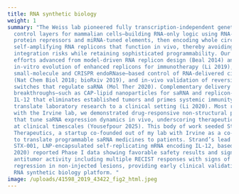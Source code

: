 ```yaml
---
title: RNA synthetic biology
weight: 1
summary: "The Weiss lab pioneered fully transcription‑independent genetic
  control layers for mammalian cells—building RNA‑only logic using RNA‑binding
  protein repressors and miRNA‑tuned elements, then encoding whole circuits on
  self‑amplifying RNA replicons that function in vivo, thereby avoiding genomic
  integration risks while retaining sophisticated programmability. Our research
  efforts advanced from model‑driven RNA replicon design (Beal 2014) and
  in‑vitro evolution of enhanced replicons for immunotherapy (Li 2019), to
  small‑molecule and CRISPR endoRNase–based control of RNA‑delivered circuits
  (Nat Chem Biol 2018; bioRxiv 2019), and in‑vivo validation of reversible
  switches that regulate saRNA (Mol Ther 2020). Complementary delivery
  breakthroughs—such as CAP‑lipid nanoparticles for saRNA and replicon‑encoded
  IL‑12 that eliminates established tumors and primes systemic immunity—helped
  translate laboratory research to a clinical setting (Li 2020). Most recently,
  with the Irvine lab, we demonstrated drug‑responsive non‑structural proteins
  that tune saRNA expression dynamics in vivo, underscoring therapeutic control
  at clinical timescales (Yousefpour 2025). This body of work seeded Strand
  Therapeutics, a startup co‑founded out of my lab with Irvine as a co-founder,
  to translate programmable saRNA medicines to patients. Strand’s lead candidate
  STX‑001, LNP‑encapsulated self‑replicating mRNA encoding IL‑12, based on (Li
  2020) reported Phase I data showing favorable safety results and significant
  antitumor activity including multiple RECIST responses with signs of
  regression in non‑injected lesions, providing early clinical validation of our
  RNA synthetic biology platform. "
image: /uploads/41598_2019_43422_fig2_html.jpeg
---
```

